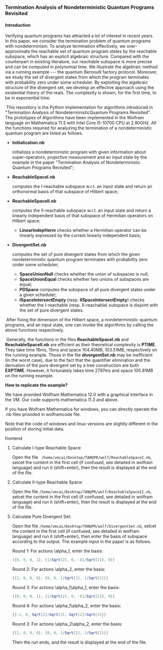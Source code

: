 ### Termination Analysis of Nondeterministic Quantum Programs Revisited

#### Introduction

Verifying quantum programs has attracted a lot of interest in recent years. In this paper, we consider the termination problem of quantum programs
with nondeterminism.
To analyze termination effectively, we over-approximate the reachable set of quantum program states by the reachable subspace,
which has an explicit algebraic structure.
Compared with the counterpart in existing literature, our reachable subspace is more precise and can be computed in polynomial time.
We illustrate the algebraic method via a running example --- the quantum Bernoulli factory protocol.
Moreover, we study the set of divergent states from which the program terminates with probability zero under some scheduler. By exploiting the algebraic structure of the divergent set, we develop an effective approach using the existential theory of the reals.
The complexity is shown, for the first time, to be in exponential time.

​	This repository is the Python implementation for algorithms introduced in "Termination Analysis of NondeterministicQuantum Programs Revisited". The prototypes of Algorithms have been implemented in the Wolfram language on Mathematica 11.3 with Intel Core i5-10700 CPU at 2.90GHz.  All the functions required  for analyzing the termination of a nondeterministic quantum program are listed as follows.

- **Initialization.nb**

  initializes a nondeterministic program with given information about super-operators, projective measurement and an input state by the example in the paper "Termination Analysis of Nondeterministic Quantum Programs Revisited";

- **ReachableSpaceI.nb**

  computes the I-reachable subspace w.r.t. an input state and return an orthonormal basis of that subspace of Hilbert space;

- **ReachableSpaceII.nb**

  computes the II-reachable subspace w.r.t. an input state and return a linearly independent basis of that subspace of Hermitian operators on Hilbert space;

  	+ **LinearIndepHerm** checks whether a Hermitian operator can be linearly expressed by the current linearly independent basis;

- **DivergentSet.nb**

  computes the set of pure divergent states from which the given nondeterministic quantum program terminates with probability zero under some scheduler;
  
   + **SpaceUnionNull** checks whether the union of subspaces is null;
   + **SpaceUnionEqual**  checks whether two unions of subspaces are equal;
   + **PDSpace**  computes the subspace of all pure divergent states under a given scheduler;
   + **ISpaceIntersectEmpty**  (resp.  **IISpaceIntersectEmpty**) checks whether the I-reachable (resp. II-reachable) subspace is disjoint with the set of pure divergent states.

​        After fixing the dimension of the Hilbert space, a nondeterministic quantum programs, and an input state, one can invoke the algorithms by calling the above functions respectively.

​       Generally, the functions in the files **ReachableSpaceI.nb** and **ReachableSpaceII.nb**  are efficient as their theoretical complexity is **PTIME**. They take time 16ms, 15ms and space 104.40MB, 103.51MB, respectively on the running example. Those in the file **divergentSet.nb**  may be inefficient (in the worst case), due to the fact that the quantifier elimination and the derivation of the pure divergent set by a tree construction are both  **EXPTIME**. However, it fortunately takes time 2797ms and space 105.91MB on the running example.

**How to replicate the example?**

We have provided Wolfram Mathematica 12.0 with a graphical interface in the VM. Our code supports mathematica 11.3 and above.

If you have Wolfram Mathematica for windows, you can directly operate the .nb files provided in wolframcode file. 

Note that the code of windows and linux versions are slightly different in the position of storing initial data.

frontend

1. Calculate I-type Reachable Space:

    Open the file  ``` /home/vmcai/Desktop/TANQPR/wolf/ReachableSpaceI.nb```, selcet the content in the first cell (if confused, see detailed in wolfram language) and run it (shift+enter), then the result is displayed at the end of the file.

2. Calculate II-type Reachable Space:

    Open the file ```/home/vmcai/Desktop/TANQPR/wolf/ReachableSpaceII.nb```, selcet the content in the first cell (if confused, see detailed in wolfram language) and run it (shift+enter), then the result is displayed at the end of the file.

3. Calculate Pure Divergent Set:

   Open the file ```/home/vmcai/Desktop/TANQPR/wolf/DivergentSet.nb```, selcet the content in the first cell (if confused, see detailed in wolfram language) and run it (shift+enter), then enter the basis of subspace according to the output. The example input in the paper is as follows.
   
   Round 1: For actions  \alpha_1, enter the basis:

   ```mathematica
   {{0, 0, 0, 1}, {1/Sqrt[2], 0, -(1/Sqrt[2]), 0}}
   ```

   Round 2: For actions  \alpha_2, enter the basis:

   ```mathematica
   {{1, 0, 0, 0}, {0, 0, 1/Sqrt[2], 1/Sqrt[2]}}
   ```

   Round 3: For actions \alpha_1\alpha_1, enter the basis:

   ```mathematica
   {{0, 0, 0, 1}, {1/Sqrt[2], 0, -(1/Sqrt[2]), 0}}
   ```

   Round 4: For actions  \alpha_1\alpha_2, enter the basis:

   ```mathematica
   {{-1, 0, Sqrt[2]/Sqrt[3], Sqrt[2]/Sqrt[3]}}
   ```

   Round 3: For actions  \alpha_2\alpha_2, enter the basis:

   ```mathematica
   {{1, 0, 0, 0}, {0, 0, 1/Sqrt[2], 1/Sqrt[2]}}
   ```

   Then the run ends, and the result is displayed at the end of the file.
   
